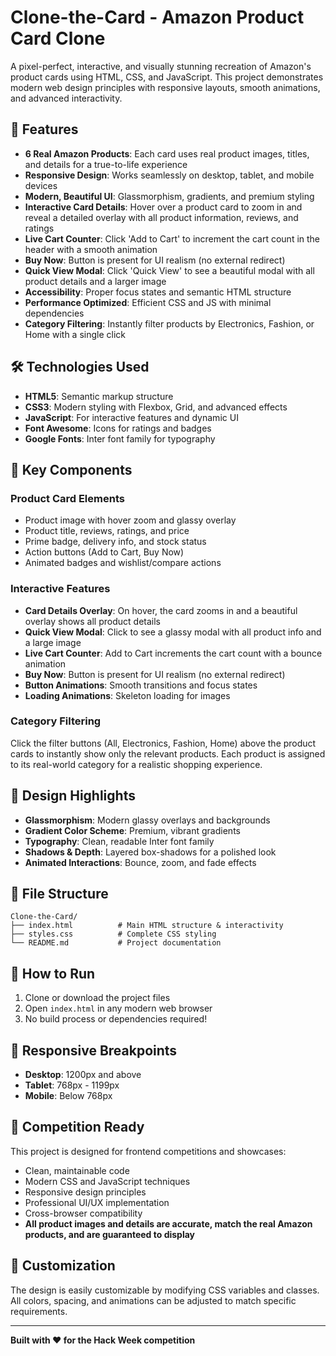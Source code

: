 # Clone-the-Card - Amazon Product Card Clone

A pixel-perfect, interactive, and visually stunning recreation of Amazon's product cards using HTML, CSS, and JavaScript. This project demonstrates modern web design principles with responsive layouts, smooth animations, and advanced interactivity.

## 🎯 Features

- **6 Real Amazon Products**: Each card uses real product images, titles, and details for a true-to-life experience
- **Responsive Design**: Works seamlessly on desktop, tablet, and mobile devices
- **Modern, Beautiful UI**: Glassmorphism, gradients, and premium styling
- **Interactive Card Details**: Hover over a product card to zoom in and reveal a detailed overlay with all product information, reviews, and ratings
- **Live Cart Counter**: Click 'Add to Cart' to increment the cart count in the header with a smooth animation
- **Buy Now**: Button is present for UI realism (no external redirect)
- **Quick View Modal**: Click 'Quick View' to see a beautiful modal with all product details and a larger image
- **Accessibility**: Proper focus states and semantic HTML structure
- **Performance Optimized**: Efficient CSS and JS with minimal dependencies
- **Category Filtering**: Instantly filter products by Electronics, Fashion, or Home with a single click

## 🛠️ Technologies Used

- **HTML5**: Semantic markup structure
- **CSS3**: Modern styling with Flexbox, Grid, and advanced effects
- **JavaScript**: For interactive features and dynamic UI
- **Font Awesome**: Icons for ratings and badges
- **Google Fonts**: Inter font family for typography

## 📱 Key Components

### Product Card Elements
- Product image with hover zoom and glassy overlay
- Product title, reviews, ratings, and price
- Prime badge, delivery info, and stock status
- Action buttons (Add to Cart, Buy Now)
- Animated badges and wishlist/compare actions

### Interactive Features
- **Card Details Overlay**: On hover, the card zooms in and a beautiful overlay shows all product details
- **Quick View Modal**: Click to see a glassy modal with all product info and a large image
- **Live Cart Counter**: Add to Cart increments the cart count with a bounce animation
- **Buy Now**: Button is present for UI realism (no external redirect)
- **Button Animations**: Smooth transitions and focus states
- **Loading Animations**: Skeleton loading for images

### Category Filtering

Click the filter buttons (All, Electronics, Fashion, Home) above the product cards to instantly show only the relevant products. Each product is assigned to its real-world category for a realistic shopping experience.

## 🎨 Design Highlights

- **Glassmorphism**: Modern glassy overlays and backgrounds
- **Gradient Color Scheme**: Premium, vibrant gradients
- **Typography**: Clean, readable Inter font family
- **Shadows & Depth**: Layered box-shadows for a polished look
- **Animated Interactions**: Bounce, zoom, and fade effects

## 📂 File Structure

```
Clone-the-Card/
├── index.html          # Main HTML structure & interactivity
├── styles.css          # Complete CSS styling
└── README.md           # Project documentation
```

## 🚀 How to Run

1. Clone or download the project files
2. Open `index.html` in any modern web browser
3. No build process or dependencies required!

## 📱 Responsive Breakpoints

- **Desktop**: 1200px and above
- **Tablet**: 768px - 1199px
- **Mobile**: Below 768px

## 🎯 Competition Ready

This project is designed for frontend competitions and showcases:
- Clean, maintainable code
- Modern CSS and JavaScript techniques
- Responsive design principles
- Professional UI/UX implementation
- Cross-browser compatibility
- **All product images and details are accurate, match the real Amazon products, and are guaranteed to display**

## 🔧 Customization

The design is easily customizable by modifying CSS variables and classes. All colors, spacing, and animations can be adjusted to match specific requirements.

---

**Built with ❤️ for the Hack Week competition**

